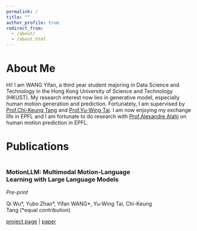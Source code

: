 ```yaml
---
permalink: /
title: ""
author_profile: true
redirect_from: 
  - /about/
  - /about.html
---
```


# About Me<br/>
Hi! I am WANG Yifan, a third year student majoring in Data Science and Technology in the Hong Kong University of Science and Technology (HKUST). My research interest now lies in generative model, especially human motion generation and prediction. Fortunately, I am supervised by [Prof.Chi-Keung Tang](https://cse.hkust.edu.hk/admin/people/faculty/profile/cktang) and [Prof.Yu-Wing Tai](https://yuwingtai.github.io/). I am now enjoying my exchange life in EPFL and I am fortunate to do research with [Prof.Alexandre Alahi](https://people.epfl.ch/alexandre.alahi?lang=en) on human motion prediction in EPFL.

# Publications<br/>

<div style="display: flex; align-items: center; margin-bottom: 20px;">
<!--   <div style="width: 30%; margin-right: 20px;">
    <img src="/images/Cover-FaceDNeRF.gif" style="width: 100%;">
  </div> -->
  <div style="width: 80%;">
    <h3>MotionLLM: Multimodal Motion-Language Learning with Large Language Models</h3>
    <p><em>Pre-print</em></p>
    <p>Qi Wu*, Yubo Zhao*, Yifan WANG*, Yu-Wing Tai, Chi-Keung Tang (*equal contribution)</p>
    <p><a href="https://knoxzhao.github.io/MotionLLM/">project page</a> | <a href="https://arxiv.org/abs/2405.17013v2">paper</a></p>
  </div>
</div>

